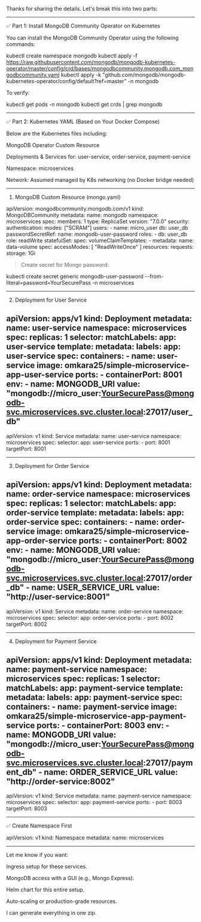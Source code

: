 Thanks for sharing the details. Let's break this into two parts:


---

✅ Part 1: Install MongoDB Community Operator on Kubernetes

You can install the MongoDB Community Operator using the following commands:

kubectl create namespace mongodb
kubectl apply -f https://raw.githubusercontent.com/mongodb/mongodb-kubernetes-operator/master/config/crd/bases/mongodbcommunity.mongodb.com_mongodbcommunity.yaml
kubectl apply -k "github.com/mongodb/mongodb-kubernetes-operator/config/default?ref=master" -n mongodb

To verify:

kubectl get pods -n mongodb
kubectl get crds | grep mongodb


---

✅ Part 2: Kubernetes YAML (Based on Your Docker Compose)

Below are the Kubernetes files including:

MongoDB Operator Custom Resource

Deployments & Services for: user-service, order-service, payment-service

Namespace: microservices

Network: Assumed managed by K8s networking (no Docker bridge needed)



---

1. MongoDB Custom Resource (mongo.yaml)

apiVersion: mongodbcommunity.mongodb.com/v1
kind: MongoDBCommunity
metadata:
  name: mongodb
  namespace: microservices
spec:
  members: 1
  type: ReplicaSet
  version: "7.0.0"
  security:
    authentication:
      modes: ["SCRAM"]
  users:
    - name: micro_user
      db: user_db
      passwordSecretRef:
        name: mongodb-user-password
      roles:
        - db: user_db
          role: readWrite
  statefulSet:
    spec:
      volumeClaimTemplates:
        - metadata:
            name: data-volume
          spec:
            accessModes: [ "ReadWriteOnce" ]
            resources:
              requests:
                storage: 1Gi

> Create secret for Mongo password:



kubectl create secret generic mongodb-user-password --from-literal=password=YourSecurePass -n microservices


---

2. Deployment for User Service

apiVersion: apps/v1
kind: Deployment
metadata:
  name: user-service
  namespace: microservices
spec:
  replicas: 1
  selector:
    matchLabels:
      app: user-service
  template:
    metadata:
      labels:
        app: user-service
    spec:
      containers:
        - name: user-service
          image: omkara25/simple-microservice-app-user-service
          ports:
            - containerPort: 8001
          env:
            - name: MONGODB_URI
              value: "mongodb://micro_user:YourSecurePass@mongodb-svc.microservices.svc.cluster.local:27017/user_db"
---
apiVersion: v1
kind: Service
metadata:
  name: user-service
  namespace: microservices
spec:
  selector:
    app: user-service
  ports:
    - port: 8001
      targetPort: 8001


---

3. Deployment for Order Service

apiVersion: apps/v1
kind: Deployment
metadata:
  name: order-service
  namespace: microservices
spec:
  replicas: 1
  selector:
    matchLabels:
      app: order-service
  template:
    metadata:
      labels:
        app: order-service
    spec:
      containers:
        - name: order-service
          image: omkara25/simple-microservice-app-order-service
          ports:
            - containerPort: 8002
          env:
            - name: MONGODB_URI
              value: "mongodb://micro_user:YourSecurePass@mongodb-svc.microservices.svc.cluster.local:27017/order_db"
            - name: USER_SERVICE_URL
              value: "http://user-service:8001"
---
apiVersion: v1
kind: Service
metadata:
  name: order-service
  namespace: microservices
spec:
  selector:
    app: order-service
  ports:
    - port: 8002
      targetPort: 8002


---

4. Deployment for Payment Service

apiVersion: apps/v1
kind: Deployment
metadata:
  name: payment-service
  namespace: microservices
spec:
  replicas: 1
  selector:
    matchLabels:
      app: payment-service
  template:
    metadata:
      labels:
        app: payment-service
    spec:
      containers:
        - name: payment-service
          image: omkara25/simple-microservice-app-payment-service
          ports:
            - containerPort: 8003
          env:
            - name: MONGODB_URI
              value: "mongodb://micro_user:YourSecurePass@mongodb-svc.microservices.svc.cluster.local:27017/payment_db"
            - name: ORDER_SERVICE_URL
              value: "http://order-service:8002"
---
apiVersion: v1
kind: Service
metadata:
  name: payment-service
  namespace: microservices
spec:
  selector:
    app: payment-service
  ports:
    - port: 8003
      targetPort: 8003


---

✅ Create Namespace First

apiVersion: v1
kind: Namespace
metadata:
  name: microservices


---

Let me know if you want:

Ingress setup for these services.

MongoDB access with a GUI (e.g., Mongo Express).

Helm chart for this entire setup.

Auto-scaling or production-grade resources.


I can generate everything in one zip.

